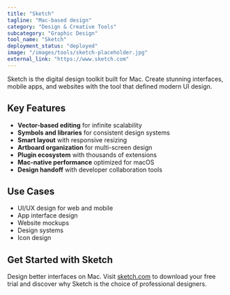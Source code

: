 ```yaml
---
title: "Sketch"
tagline: "Mac-based design"
category: "Design & Creative Tools"
subcategory: "Graphic Design"
tool_name: "Sketch"
deployment_status: "deployed"
image: "/images/tools/sketch-placeholder.jpg"
external_link: "https://www.sketch.com"
---
```

Sketch is the digital design toolkit built for Mac. Create stunning interfaces, mobile apps, and websites with the tool that defined modern UI design.

## Key Features

- **Vector-based editing** for infinite scalability
- **Symbols and libraries** for consistent design systems
- **Smart layout** with responsive resizing
- **Artboard organization** for multi-screen design
- **Plugin ecosystem** with thousands of extensions
- **Mac-native performance** optimized for macOS
- **Design handoff** with developer collaboration tools

## Use Cases

- UI/UX design for web and mobile
- App interface design
- Website mockups
- Design systems
- Icon design

## Get Started with Sketch

Design better interfaces on Mac. Visit [sketch.com](https://www.sketch.com) to download your free trial and discover why Sketch is the choice of professional designers.